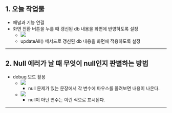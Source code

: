 ## 1. 오늘 작업물
- 패널과 기능 연결
- 화면 전환 버튼을 누를 때 갱신된 db 내용을 화면에 반영하도록 설정
	- ![](image/240830%20work1.jpg)
	- updateAll() 메서드로 갱신된 db 내용을 화면에 적용하도록 설정

---
## 2. Null 에러가 날 때 무엇이 null인지 판별하는 방법
- debug 모드 활용
	- ![](image/debug로%20null%20찾아내기.jpg)
		- null 문제가 있는 문장에서 각 변수에 마우스를 올려보면 내용이 나온다.
	- ![](image/null%20이%20아닐%20경우.jpg)
		- null이 아닌 변수는 이런 식으로 표시된다.

---
